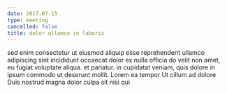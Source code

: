 ```yaml
---
date: 2017-07-15
type: meeting
cancelled: false
title: dolor ullamco in laboris
---
```

sed enim consectetur ut eiusmod aliquip esse reprehenderit ullamco adipiscing sint incididunt occaecat dolor ex nulla officia do velit non amet, eu fugiat voluptate aliqua. et pariatur. in cupidatat veniam, quis dolore in ipsum commodo ut deserunt mollit. Lorem ea tempor Ut cillum ad dolore Duis nostrud magna dolor culpa sit nisi qui